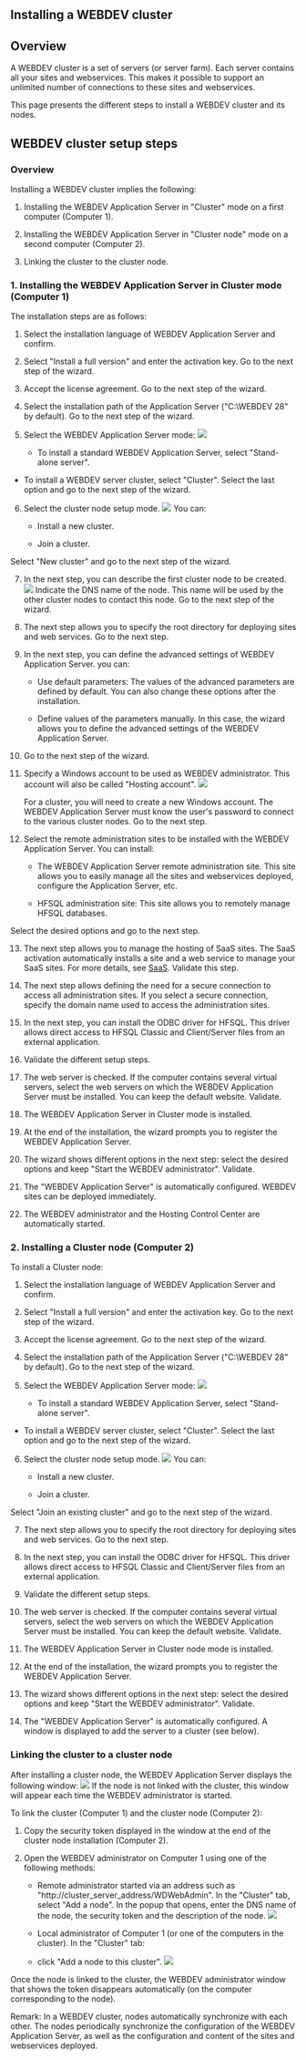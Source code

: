 
## Installing a WEBDEV cluster
			

<a name="NOTE1"></a>
<a name="NOTE1_1"></a>


## Overview
<a name="overview_ELTTEXTE000189"></a>
A WEBDEV cluster is a set of servers (or server farm). Each server contains all your sites and webservices. 
This makes it possible to support an unlimited number of connections to these sites and webservices.

This page presents the different steps to install a WEBDEV cluster and its nodes. 

<a name="NOTE2"></a>
<a name="NOTE2_1"></a>


## WEBDEV cluster setup steps
<a name="webdev_cluster_setup_steps_ELTTEXTE000213"></a>


### Overview
<a name="overview_ELTPARAGRAPHE000024"></a>

Installing a WEBDEV cluster implies the following: 

1. Installing the WEBDEV Application Server in "Cluster" mode on a first computer (Computer 1). 

2. Installing the WEBDEV Application Server in "Cluster node" mode on a second computer (Computer 2). 

3. Linking the cluster to the cluster node. 





### 1. Installing the WEBDEV Application Server in Cluster mode (Computer 1)
<a name="1_installing_the_webdev_application_server_cluster_mode_computer_1_ELTPARAGRAPHE000033"></a>

The installation steps are as follows:

1. Select the installation language of WEBDEV Application Server and confirm. 

2. Select "Install a full version" and enter the activation key. Go to the next step of the wizard. 

3. Accept the license agreement. Go to the next step of the wizard. 

4. Select the installation path of the Application Server ("C:\\WEBDEV 28" by default). Go to the next step of the wizard. 

5. Select the WEBDEV Application Server mode: ![](https://doc.pcsoft.fr/en-US/images/image.awp?langid=3&name=Install%20Serveur%20WB%20Cluster%20-%20HC%20N%B0001.gif)


	- To install a standard WEBDEV Application Server, select "Stand-alone server". 

- To install a WEBDEV server cluster, select "Cluster". Select the last option and go to the next step of the wizard. 

6. Select the cluster node setup mode. ![](https://doc.pcsoft.fr/en-US/images/image.awp?langid=3&name=Install%20Serveur%20WB%20Cluster%20-%20HC%20N%B0002.gif)
You can: 

	- Install a new cluster. 

	- Join a cluster. 


 Select "New cluster" and go to the next step of the wizard. 

7. In the next step, you can describe the first cluster node to be created. ![](https://doc.pcsoft.fr/en-US/images/image.awp?langid=3&name=Install%20Serveur%20WB%20Cluster%20-%20HC%20N%B0003.gif)
Indicate the DNS name of the node. This name will be used by the other cluster nodes to contact this node. Go to the next step of the wizard. 

8. The next step allows you to specify the root directory for deploying sites and web services. Go to the next step. 

9. In the next step, you can define the advanced settings of WEBDEV Application Server. you can: 

	- Use default parameters: The values of the advanced parameters are defined by default. You can also change these options after the installation. 

	- Define values of the parameters manually. In this case, the wizard allows you to define the advanced settings of the WEBDEV Application Server. 




10. Go to the next step of the wizard. 

11. Specify a Windows account to be used as WEBDEV administrator. This account will also be called "Hosting account". ![](https://doc.pcsoft.fr/en-US/images/image.awp?langid=3&name=Install%20Serveur%20WB%20Cluster%20-%20HC%20N%B0004.gif)

	For a cluster, you will need to create a new Windows account. The WEBDEV Application Server must know the user's password to connect to the various cluster nodes. Go to the next step.  

12. Select the remote administration sites to be installed with the WEBDEV Application Server. You can install: 

	- The WEBDEV Application Server remote administration site. This site allows you to easily manage all the sites and webservices deployed, configure the Application Server, etc.

	- HFSQL administration site: This site allows you to remotely manage HFSQL databases. 


 Select the desired options and go to the next step. 

13. The next step allows you to manage the hosting of SaaS sites. The SaaS activation automatically installs a site and a web service to manage your SaaS sites. For more details, see [SaaS](../WDLang3/9500213.md). Validate this step.

14. The next step allows defining the need for a secure connection to access all administration sites. If you select a secure connection, specify the domain name used to access the administration sites. 

15. In the next step, you can install the ODBC driver for HFSQL. This driver allows direct access to HFSQL Classic and Client/Server files from an external application.  

16. Validate the different setup steps.

17. The web server is checked. If the computer contains several virtual servers, select the web servers on which the WEBDEV Application Server must be installed. You can keep the default website. Validate.

18. The WEBDEV Application Server in Cluster mode is installed. 

19. At the end of the installation, the wizard prompts you to register the WEBDEV Application Server. 

20. The wizard shows different options in the next step: select the desired options and keep "Start the WEBDEV administrator". Validate.

21. The "WEBDEV Application Server" is automatically configured. WEBDEV sites can be deployed immediately. 

22. The WEBDEV administrator and the Hosting Control Center are automatically started.





### 2. Installing a Cluster node (Computer 2)
<a name="2_installing_cluster_node_computer_2_ELTPARAGRAPHE000088"></a>

To install a Cluster node:

1. Select the installation language of WEBDEV Application Server and confirm. 

2. Select "Install a full version" and enter the activation key. Go to the next step of the wizard. 

3. Accept the license agreement. Go to the next step of the wizard. 

4. Select the installation path of the Application Server ("C:\\WEBDEV 28" by default). Go to the next step of the wizard. 

5. Select the WEBDEV Application Server mode: ![](https://doc.pcsoft.fr/en-US/images/image.awp?langid=3&name=Install%20Serveur%20WB%20Noeud%20Cluster%20-%20HC%20N%B0001.gif)


	- To install a standard WEBDEV Application Server, select "Stand-alone server". 

- To install a WEBDEV server cluster, select "Cluster". Select the last option and go to the next step of the wizard. 

6. Select the cluster node setup mode. ![](https://doc.pcsoft.fr/en-US/images/image.awp?langid=3&name=Install%20Serveur%20WB%20Noeud%20Cluster%20-%20HC%20N%B0002.gif)
You can: 

	- Install a new cluster. 

	- Join a cluster. 


 Select "Join an existing cluster" and go to the next step of the wizard. 

7. The next step allows you to specify the root directory for deploying sites and web services. Go to the next step. 

8. In the next step, you can install the ODBC driver for HFSQL. This driver allows direct access to HFSQL Classic and Client/Server files from an external application.  

9. Validate the different setup steps.

10. The web server is checked. If the computer contains several virtual servers, select the web servers on which the WEBDEV Application Server must be installed. You can keep the default website. Validate.

11. The WEBDEV Application Server in Cluster node mode is installed. 

12. At the end of the installation, the wizard prompts you to register the WEBDEV Application Server. 

13. The wizard shows different options in the next step: select the desired options and keep "Start the WEBDEV administrator". Validate.

14. The "WEBDEV Application Server" is automatically configured. A window is displayed to add the server to a cluster (see below). 





### Linking the cluster to a cluster node
<a name="linking_the_cluster_cluster_node_ELTPARAGRAPHE000120"></a>

After installing a cluster node, the WEBDEV Application Server displays the following window: 
![](https://doc.pcsoft.fr/en-US/images/image.awp?langid=3&name=Install%20Serveur%20WB%20Noeud%20Cluster%20-%20HC%20N%B0004.gif)
If the node is not linked with the cluster, this window will appear each time the WEBDEV administrator is started. 

To link the cluster (Computer 1) and the cluster node (Computer 2):

1. Copy the security token displayed in the window at the end of the cluster node installation (Computer 2). 

2. Open the WEBDEV administrator on Computer 1 using one of the following methods: 

	- Remote administrator started via an address such as "http://cluster_server_address/WDWebAdmin". In the "Cluster" tab, select "Add a node". In the popup that opens, enter the DNS name of the node, the security token and the description of the node. 
![](https://doc.pcsoft.fr/en-US/images/image.awp?langid=3&name=Cluster_Admin_wb_jeton.GIF&type=thumb)


	- Local administrator of Computer 1 (or one of the computers in the cluster). In the "Cluster" tab: 

	- click "Add a node to this cluster". 
![](https://doc.pcsoft.fr/en-US/images/image.awp?langid=3&name=Cluster_Admin.GIF&type=thumb)




Once the node is linked to the cluster, the WEBDEV administrator window that shows the token disappears automatically (on the computer corresponding to the node). 

Remark: In a WEBDEV cluster, nodes automatically synchronize with each other. The nodes periodically synchronize the configuration of the WEBDEV Application Server, as well as the configuration and content of the sites and webservices deployed. 


